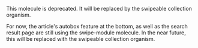 This molecule is deprecated. It will be replaced by the swipeable collection organism.

For now, the article's autobox feature at the bottom, as well as the search result page are still using the swipe-module molecule.
In the near future, this will be replaced with the swipeable collection organism.
